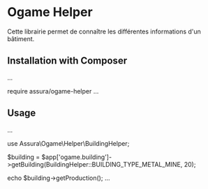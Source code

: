 # Ogame Helper

Cette librairie permet de connaître les différentes informations d'un bâtiment.

## Installation with Composer

...

require assura/ogame-helper
...

## Usage

...

use Assura\Ogame\Helper\BuildingHelper;

$building = $app['ogame.building']->getBuilding(BuildingHelper::BUILDING_TYPE_METAL_MINE, 20);

echo $building->getProduction();
...
